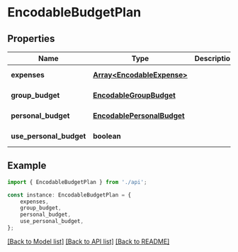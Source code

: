# EncodableBudgetPlan


## Properties

Name | Type | Description | Notes
------------ | ------------- | ------------- | -------------
**expenses** | [**Array&lt;EncodableExpense&gt;**](EncodableExpense.md) |  | [default to undefined]
**group_budget** | [**EncodableGroupBudget**](EncodableGroupBudget.md) |  | [default to undefined]
**personal_budget** | [**EncodablePersonalBudget**](EncodablePersonalBudget.md) |  | [default to undefined]
**use_personal_budget** | **boolean** |  | [default to undefined]

## Example

```typescript
import { EncodableBudgetPlan } from './api';

const instance: EncodableBudgetPlan = {
    expenses,
    group_budget,
    personal_budget,
    use_personal_budget,
};
```

[[Back to Model list]](../README.md#documentation-for-models) [[Back to API list]](../README.md#documentation-for-api-endpoints) [[Back to README]](../README.md)
